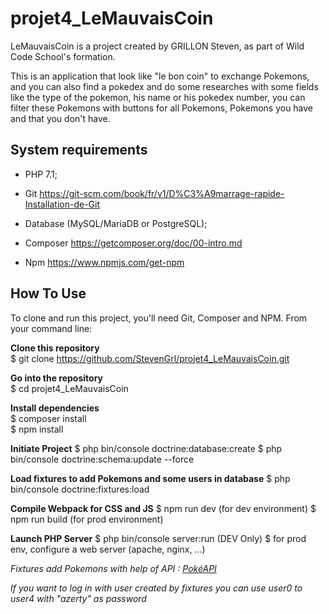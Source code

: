 # projet4_LeMauvaisCoin

LeMauvaisCoin is a project created by GRILLON Steven, as part of Wild Code School's formation.

This is an application that look like "le bon coin" to exchange Pokemons, and you can also find a pokedex and do some researches with some fields like the type of the pokemon, his name or his pokedex number, you can filter these Pokemons with buttons for all Pokemons, Pokemons you have and that you don't have.

System requirements
-------------------

* PHP 7.1;

* Git https://git-scm.com/book/fr/v1/D%C3%A9marrage-rapide-Installation-de-Git

* Database (MySQL/MariaDB or PostgreSQL);

* Composer https://getcomposer.org/doc/00-intro.md

* Npm https://www.npmjs.com/get-npm


How To Use
----------

To clone and run this project, you'll need Git, Composer and NPM. From your command line:

**Clone this repository**  
$ git clone https://github.com/StevenGrl/projet4_LeMauvaisCoin.git

**Go into the repository**  
$ cd projet4_LeMauvaisCoin

**Install dependencies**  
$ composer install  
$ npm install  

**Initiate Project**
$ php bin/console doctrine:database:create
$ php bin/console doctrine:schema:update --force

**Load fixtures to add Pokemons and some users in database**
$ php bin/console doctrine:fixtures:load

**Compile Webpack for CSS and JS**
$ npm run dev (for dev environment)
$ npm run build (for prod environment)

**Launch PHP  Server**
$ php bin/console server:run (DEV Only)
$ for prod env, configure a web server (apache, nginx, ...)

*Fixtures add Pokemons with help of API : [PokéAPI](https://pokeapi.co/)*

*If you want to log in with user created by fixtures you can use user0 to user4 with "azerty" as password*
